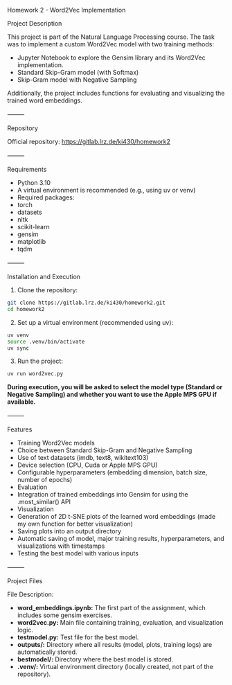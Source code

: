 Homework 2 - Word2Vec Implementation

Project Description

This project is part of the Natural Language Processing course.
The task was to implement a custom Word2Vec model with two training methods:

* Jupyter Notebook to explore the Gensim library and its Word2Vec implementation.
* Standard Skip-Gram model (with Softmax)
* Skip-Gram model with Negative Sampling

Additionally, the project includes functions for evaluating and visualizing the trained word embeddings.

⸻

Repository

Official repository:
https://gitlab.lrz.de/ki430/homework2

⸻

Requirements
- Python 3.10
- A virtual environment is recommended (e.g., using uv or venv)
- Required packages:
- torch
- datasets
- nltk
- scikit-learn
- gensim
- matplotlib
- tqdm

⸻

Installation and Execution
1.	Clone the repository:
```bash
git clone https://gitlab.lrz.de/ki430/homework2.git
cd homework2
```

2.	Set up a virtual environment (recommended using uv):
```bash
uv venv
source .venv/bin/activate
uv sync
```

3.	Run the project:
```bash
uv run word2vec.py
```

**During execution, you will be asked to select the model type (Standard or Negative Sampling) and whether you want to use the Apple MPS GPU if available.**

⸻

Features
- Training Word2Vec models
- Choice between Standard Skip-Gram and Negative Sampling
- Use of text datasets (imdb, text8, wikitext103)
- Device selection (CPU, Cuda or Apple MPS GPU)
- Configurable hyperparameters (embedding dimension, batch size, number of epochs)
- Evaluation
- Integration of trained embeddings into Gensim for using the .most_similar() API
- Visualization
- Generation of 2D t-SNE plots of the learned word embeddings (made my own function for better visualization)
- Saving plots into an output directory
- Automatic saving of model, major training results, hyperparameters, and visualizations with timestamps
- Testing the best model with various inputs

⸻

Project Files

File	Description:

- **word_embeddings.ipynb:**     The first part of the assignment, which includes some gensim exercises.
- **word2vec.py:** 	             Main file containing training, evaluation, and visualization logic.
- **testmodel.py:**              Test file for the best model.
- **outputs/:** 	             Directory where all results (model, plots, training logs) are automatically stored.
- **bestmodel/:**                Directory where the best model is stored.
- **.venv/:** 	                 Virtual environment directory (locally created, not part of the repository).

